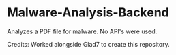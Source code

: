 # Malware-Analysis-Backend
Analyzes a PDF file for malware. No API's were used. 

Credits:
Worked alongside Glad7 to create this repository.

